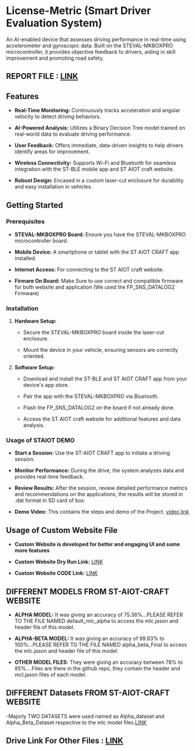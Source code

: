 # License-Metric (Smart Driver Evaluation System)

An AI-enabled device that assesses driving performance in real-time using accelerometer and gyroscopic data. Built on the STEVAL-MKBOXPRO microcontroller, it provides objective feedback to drivers, aiding in skill improvement and promoting road safety.

## REPORT FILE : [LINK](https://drive.google.com/file/d/1z8Qwkeeu7Xr-fuZy8guTI9-ZzyfS8G6w/view?usp=sharing)

## Features

- **Real-Time Monitoring:** Continuously tracks acceleration and angular velocity to detect driving behaviors.

- **AI-Powered Analysis:** Utilizes a Binary Decision Tree model trained on real-world data to evaluate driving performance.

- **User Feedback:** Offers immediate, data-driven insights to help drivers identify areas for improvement.

- **Wireless Connectivity:** Supports Wi-Fi and Bluetooth for seamless integration with the ST-BLE mobile app and ST AIOT craft website.

- **Robust Design:** Encased in a custom laser-cut enclosure for durability and easy installation in vehicles.

## Getting Started

### Prerequisites

- **STEVAL-MKBOXPRO Board:** Ensure you have the STEVAL-MKBOXPRO microcontroller board.

- **Mobile Device:** A smartphone or tablet with the ST AIOT CRAFT app installed.

- **Internet Access:** For connecting to the ST AIOT craft website.

- **Firmare On Board:** Make Sure to use correct and compatible firmware for both website and application (We used the FP_SNS_DATALOG2 Firmware) 

### Installation

1. **Hardware Setup:**

   - Secure the STEVAL-MKBOXPRO board inside the laser-cut enclosure.

   - Mount the device in your vehicle, ensuring sensors are correctly oriented.

2. **Software Setup:**

   - Download and install the ST-BLE and ST AIOT CRAFT app from your device's app store.

   - Pair the app with the STEVAL-MKBOXPRO via Bluetooth.
  
   - Flash the FP_SNS_DATALOG2 on the board if not already done.

   - Access the ST AIOT craft website for additional features and data analysis.

### Usage of STAIOT DEMO

- **Start a Session:** Use the ST-AIOT CRAFT app to initiate a driving session.

- **Monitor Performance:** During the drive, the system analyzes data and provides real-time feedback.

- **Review Results:** After the session, review detailed performance metrics and recommendations on the applications, the results will be stored in .dat format in SD card of box.

- **Demo Video:** This contains the steps and demo of the Project. [video link](https://drive.google.com/drive/folders/1mMX2dlaLDTzLH-lAovJhhp0EJsUk6pEF?usp=drive_link)


##  Usage of Custom Website File

- **Custom Website is developed for better and engaging UI and some more features**

-  **Custom Website Dry Run Link:** [LINK](https://drive.google.com/file/d/18rpwOY8ZAjs-xekbkwIap_OBWk-Ns2Hd/view?usp=sharing)

- **Custom Website CODE Link:**     [LINK](https://drive.google.com/file/d/12tkjrmBdqMAx382L-aopZnIW9H6L-7Rs/view?usp=sharing)



## DIFFERENT MODELS FROM ST-AIOT-CRAFT WEBSITE

- **ALPHA MODEL:** It was giving an accuracy of 75.36%...PLEASE REFER TO THE FILE NAMED default_mlc_alpha to access the mlc.jason and header file of this model.
  
- **ALPHA-BETA MODEL:** It was giving an accuracy of 99.83% to 100%...PLEASE REFER TO THE FILE NAMED alpha_beta_Final to access the mlc.jason and header file of this model.

- **OTHER MODEL FILES:** They were giving an accuracy between 78% to 85%....Files are there in the github repo, they contain the header and mcl.jason files of each model.


## DIFFERENT Datasets FROM ST-AIOT-CRAFT WEBSITE

-Majorly TWO DATASETS were used named as Alpha_dataset and Alpha_Beta_Dataset respective to the mlc model files.[LINK](https://drive.google.com/drive/folders/10Mvk0XSdOOw0eOuSOefHGjGro17YtNK6?usp=drive_link)


## Drive Link For Other Files : [LINK](https://drive.google.com/drive/folders/1tmsuelJD-A1GvjUY1LsMuJc_rQaAfbyA?usp=drive_link)








